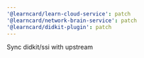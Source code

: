 ```yaml
---
'@learncard/learn-cloud-service': patch
'@learncard/network-brain-service': patch
'@learncard/didkit-plugin': patch
---
```


Sync didkit/ssi with upstream
